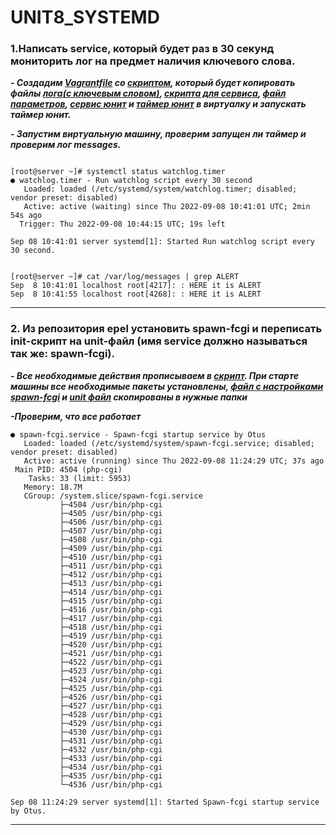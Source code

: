 # UNIT8_SYSTEMD

### 1.Написать service, который будет раз в 30 секунд мониторить лог на предмет наличия ключевого слова.

***- Создадим [Vagrantfile](https://github.com/ChurikovAnatolii/UNIT8_SYSTEMD/blob/main/Vagrantfile) со [скриптом](), который будет копировать файлы [лога(c ключевым словом)](https://github.com/ChurikovAnatolii/UNIT8_SYSTEMD/blob/main/watchdog.log), [скрипта для сервиса](https://github.com/ChurikovAnatolii/UNIT8_SYSTEMD/blob/main/watchdog.sh), [файл параметров](https://github.com/ChurikovAnatolii/UNIT8_SYSTEMD/blob/main/watchdog), [сервис юнит](https://github.com/ChurikovAnatolii/UNIT8_SYSTEMD/blob/main/watchlog.service) и [таймер юнит](https://github.com/ChurikovAnatolii/UNIT8_SYSTEMD/blob/main/watchlog.timer) в виртуалку и запускать таймер юнит.***

***- Запустим виртуальную машину, проверим запущен ли таймер и проверим лог messages.***

```console

[root@server ~]# systemctl status watchlog.timer
● watchlog.timer - Run watchlog script every 30 second
   Loaded: loaded (/etc/systemd/system/watchlog.timer; disabled; vendor preset: disabled)
   Active: active (waiting) since Thu 2022-09-08 10:41:01 UTC; 2min 54s ago
  Trigger: Thu 2022-09-08 10:44:15 UTC; 19s left

Sep 08 10:41:01 server systemd[1]: Started Run watchlog script every 30 second.


[root@server ~]# cat /var/log/messages | grep ALERT
Sep  8 10:41:01 localhost root[4217]: : HERE it is ALERT
Sep  8 10:41:55 localhost root[4268]: : HERE it is ALERT

```
---

### 2. Из репозитория epel установить spawn-fcgi и переписать init-скрипт на unit-файл (имя service должно называться так же: spawn-fcgi).  

***- Все необходимые действия прописываем в [скрипт](). При старте машины все необходимые пакеты установлены, [файл с настройками spawn-fcgi]() и [unit файл]() скопированы в нужные папки***

***-Проверим, что все работает***

```console
● spawn-fcgi.service - Spawn-fcgi startup service by Otus
   Loaded: loaded (/etc/systemd/system/spawn-fcgi.service; disabled; vendor preset: disabled)
   Active: active (running) since Thu 2022-09-08 11:24:29 UTC; 37s ago
 Main PID: 4504 (php-cgi)
    Tasks: 33 (limit: 5953)
   Memory: 18.7M
   CGroup: /system.slice/spawn-fcgi.service
           ├─4504 /usr/bin/php-cgi
           ├─4505 /usr/bin/php-cgi
           ├─4506 /usr/bin/php-cgi
           ├─4507 /usr/bin/php-cgi
           ├─4508 /usr/bin/php-cgi
           ├─4509 /usr/bin/php-cgi
           ├─4510 /usr/bin/php-cgi
           ├─4511 /usr/bin/php-cgi
           ├─4512 /usr/bin/php-cgi
           ├─4513 /usr/bin/php-cgi
           ├─4514 /usr/bin/php-cgi
           ├─4515 /usr/bin/php-cgi
           ├─4516 /usr/bin/php-cgi
           ├─4517 /usr/bin/php-cgi
           ├─4518 /usr/bin/php-cgi
           ├─4519 /usr/bin/php-cgi
           ├─4520 /usr/bin/php-cgi
           ├─4521 /usr/bin/php-cgi
           ├─4522 /usr/bin/php-cgi
           ├─4523 /usr/bin/php-cgi
           ├─4524 /usr/bin/php-cgi
           ├─4525 /usr/bin/php-cgi
           ├─4526 /usr/bin/php-cgi
           ├─4527 /usr/bin/php-cgi
           ├─4528 /usr/bin/php-cgi
           ├─4529 /usr/bin/php-cgi
           ├─4530 /usr/bin/php-cgi
           ├─4531 /usr/bin/php-cgi
           ├─4532 /usr/bin/php-cgi
           ├─4533 /usr/bin/php-cgi
           ├─4534 /usr/bin/php-cgi
           ├─4535 /usr/bin/php-cgi
           └─4536 /usr/bin/php-cgi

Sep 08 11:24:29 server systemd[1]: Started Spawn-fcgi startup service by Otus.

```

---






